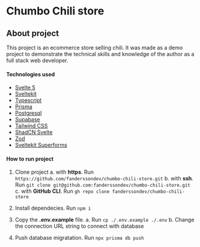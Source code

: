 # Chumbo Chili store

## About project
This project is an ecommerce store selling chili. It was made as a demo project to demonstrate the technical skills and knowledge of the author as a full stack web developer.

#### Technologies used
- [Svelte 5](https://svelte.dev/)
- [Sveltekit](https://svelte.dev/)
- [Typescript](https://www.typescriptlang.org/)
- [Prisma](https://www.prisma.io/)
- [Postgresql](https://www.postgresql.org/)
- [Supabase](https://supabase.com/)
- [Tailwind CSS](https://tailwindcss.com/)
- [ShadCN Svelte](https://shadcn-svelte.com/)
- [Zod](https://zod.dev/)
- [Sveltekit Superforms](https://superforms.rocks/)

#### How to run project

1. Clone project 
a. with **https**. Run ```https://github.com/fanderssondev/chumbo-chili-store.git```
b. with **ssh**. Run ```git clone git@github.com:fanderssondev/chumbo-chili-store.git```
c. with **GitHub CLI**. Run ```gh repo clone fanderssondev/chumbo-chili-store```

2. Install dependecies. Run ```npm i```

3. Copy the **.env.example** file. 
a. Run ```cp ./.env.example ./.env```
b. Change the connection URL string to connect with database

4. Push database migratation. Run ```npx prisma db push```